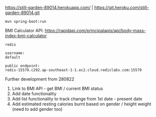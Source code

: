 https://still-garden-89014.herokuapp.com/ | https://git.heroku.com/still-garden-89014.git

```
mvn spring-boot:run

```

BMI Calculator API: 
https://rapidapi.com/principalapis/api/body-mass-index-bmi-calculator

```
redis 

username: 
default 

public endpoint: 
redis-15579.c292.ap-southeast-1-1.ec2.cloud.redislabs.com:15579
```

Further development from 280822
1. Link to BMI API - get BMI / current BMI status
2. Add date functionality 
3. Add list functionality to track change from 1st date - present date 
4. Add estimated resting calories burnt based on gender / height weight (need to add gender too)


